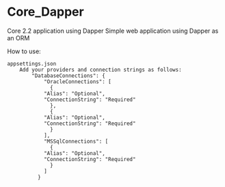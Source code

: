 # Core_Dapper
Core 2.2 application using Dapper
		Simple web application using Dapper as an ORM


How to use:

	appsettings.json
		Add your providers and connection strings as follows:
			"DatabaseConnections": {
			    "OracleConnections": [
			      {
				"Alias": "Optional",        
				"ConnectionString": "Required"
			      },
			      {
				"Alias": "Optional",        
				"ConnectionString": "Required"
			      }
			    ],
			    "MSSqlConnections": [
			      {
				"Alias": "Optional",        
				"ConnectionString": "Required"
			      }
			    ]
			  }
